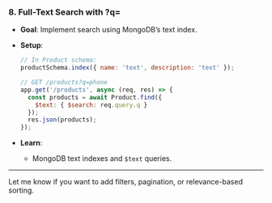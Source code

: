 

### **8. Full-Text Search with ?q=**

* **Goal**: Implement search using MongoDB’s text index.

* **Setup**:

  ```js
  // In Product schema:
  productSchema.index({ name: 'text', description: 'text' });

  // GET /products?q=phone
  app.get('/products', async (req, res) => {
    const products = await Product.find({
      $text: { $search: req.query.q }
    });
    res.json(products);
  });
  ```

* **Learn**:

  * MongoDB text indexes and `$text` queries.

---

Let me know if you want to add filters, pagination, or relevance-based sorting.
